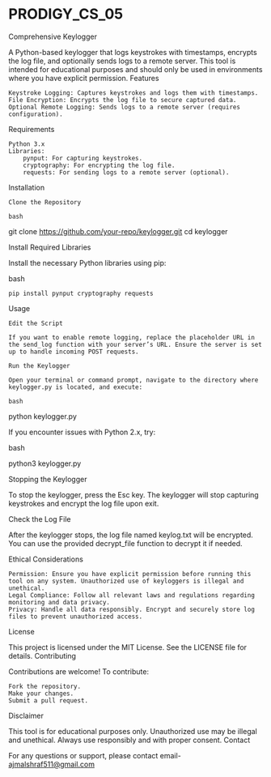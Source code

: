 # PRODIGY_CS_05

Comprehensive Keylogger

A Python-based keylogger that logs keystrokes with timestamps, encrypts the log file, and optionally sends logs to a remote server. This tool is intended for educational purposes and should only be used in environments where you have explicit permission.
Features

    Keystroke Logging: Captures keystrokes and logs them with timestamps.
    File Encryption: Encrypts the log file to secure captured data.
    Optional Remote Logging: Sends logs to a remote server (requires configuration).

Requirements

    Python 3.x
    Libraries:
        pynput: For capturing keystrokes.
        cryptography: For encrypting the log file.
        requests: For sending logs to a remote server (optional).

Installation

    Clone the Repository

    bash

git clone https://github.com/your-repo/keylogger.git
cd keylogger

Install Required Libraries

Install the necessary Python libraries using pip:

bash

    pip install pynput cryptography requests

Usage

    Edit the Script

    If you want to enable remote logging, replace the placeholder URL in the send_log function with your server’s URL. Ensure the server is set up to handle incoming POST requests.

    Run the Keylogger

    Open your terminal or command prompt, navigate to the directory where keylogger.py is located, and execute:

    bash

python keylogger.py

If you encounter issues with Python 2.x, try:

bash

python3 keylogger.py

Stopping the Keylogger

To stop the keylogger, press the Esc key. The keylogger will stop capturing keystrokes and encrypt the log file upon exit.

Check the Log File

After the keylogger stops, the log file named keylog.txt will be encrypted. You can use the provided decrypt_file function to decrypt it if needed.

Ethical Considerations

    Permission: Ensure you have explicit permission before running this tool on any system. Unauthorized use of keyloggers is illegal and unethical.
    Legal Compliance: Follow all relevant laws and regulations regarding monitoring and data privacy.
    Privacy: Handle all data responsibly. Encrypt and securely store log files to prevent unauthorized access.

License

This project is licensed under the MIT License. See the LICENSE file for details.
Contributing

Contributions are welcome! To contribute:

    Fork the repository.
    Make your changes.
    Submit a pull request.

Disclaimer

This tool is for educational purposes only. Unauthorized use may be illegal and unethical. Always use responsibly and with proper consent.
Contact

For any questions or support, please contact email- ajmalshraf511@gmail.com
